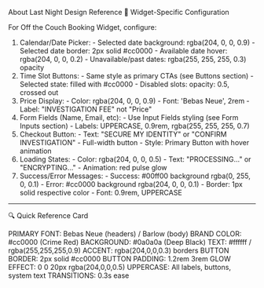 About Last Night Design Reference
🎨 Widget-Specific Configuration

  For Off the Couch Booking Widget, configure:

  1. Calendar/Date Picker:
    - Selected date background: rgba(204, 0, 0, 0.9)
    - Selected date border: 2px solid #cc0000
    - Available date hover: rgba(204, 0, 0, 0.2)
    - Unavailable/past dates: rgba(255, 255, 255, 0.3) opacity
  2. Time Slot Buttons:
    - Same style as primary CTAs (see Buttons section)
    - Selected state: filled with #cc0000
    - Disabled slots: opacity: 0.5, crossed out
  3. Price Display:
    - Color: rgba(204, 0, 0, 0.9)
    - Font: 'Bebas Neue', 2rem
    - Label: "INVESTIGATION FEE" not "Price"
  4. Form Fields (Name, Email, etc):
    - Use Input Fields styling (see Form Inputs section)
    - Labels: UPPERCASE, 0.9rem, rgba(255, 255, 255, 0.7)
  5. Checkout Button:
    - Text: "SECURE MY IDENTITY" or "CONFIRM INVESTIGATION"
    - Full-width button
    - Style: Primary Button with hover animation
  6. Loading States:
    - Color: rgba(204, 0, 0, 0.5)
    - Text: "PROCESSING..." or "ENCRYPTING..."
    - Animation: red pulse glow
  7. Success/Error Messages:
    - Success: #00ff00 background rgba(0, 255, 0, 0.1)
    - Error: #cc0000 background rgba(204, 0, 0, 0.1)
    - Border: 1px solid respective color
    - Font: 0.9rem, UPPERCASE

  ---
  🔍 Quick Reference Card

  PRIMARY FONT:    Bebas Neue (headers) / Barlow (body)
  BRAND COLOR:     #cc0000 (Crime Red)
  BACKGROUND:      #0a0a0a (Deep Black)
  TEXT:            #ffffff / rgba(255,255,255,0.9)
  ACCENT:          rgba(204,0,0,0.3) borders
  BUTTON BORDER:   2px solid #cc0000
  BUTTON PADDING:  1.2rem 3rem
  GLOW EFFECT:     0 0 20px rgba(204,0,0,0.5)
  UPPERCASE:       All labels, buttons, system text
  TRANSITIONS:     0.3s ease